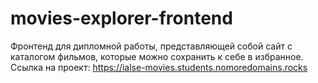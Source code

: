 # movies-explorer-frontend

Фронтенд для дипломной работы, представляющей собой сайт с каталогом фильмов, которые можно сохранить к себе в избранное.
Ссылка на проект: https://ialse-movies.students.nomoredomains.rocks
